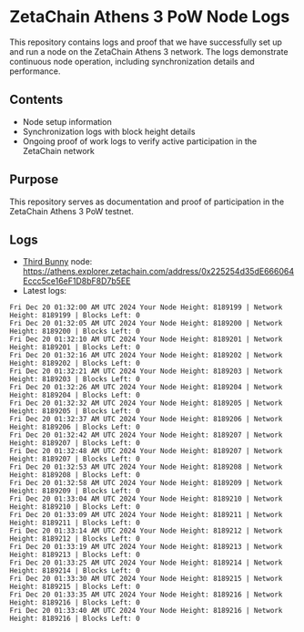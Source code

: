 # ZetaChain Athens 3 PoW Node Logs
This repository contains logs and proof that we have successfully set up and run a node on the ZetaChain Athens 3 network. The logs demonstrate continuous node operation, including synchronization details and performance.

## Contents
- Node setup information
- Synchronization logs with block height details
- Ongoing proof of work logs to verify active participation in the ZetaChain network

## Purpose
This repository serves as documentation and proof of participation in the ZetaChain Athens 3 PoW testnet.

## Logs

- [Third Bunny](https://thirdbunny.xyz/) node: https://athens.explorer.zetachain.com/address/0x225254d35dE666064Eccc5ce16eF1D8bF8D7b5EE
- Latest logs:
```
Fri Dec 20 01:32:00 AM UTC 2024 Your Node Height: 8189199 | Network Height: 8189199 | Blocks Left: 0
Fri Dec 20 01:32:05 AM UTC 2024 Your Node Height: 8189200 | Network Height: 8189200 | Blocks Left: 0
Fri Dec 20 01:32:10 AM UTC 2024 Your Node Height: 8189201 | Network Height: 8189201 | Blocks Left: 0
Fri Dec 20 01:32:16 AM UTC 2024 Your Node Height: 8189202 | Network Height: 8189202 | Blocks Left: 0
Fri Dec 20 01:32:21 AM UTC 2024 Your Node Height: 8189203 | Network Height: 8189203 | Blocks Left: 0
Fri Dec 20 01:32:26 AM UTC 2024 Your Node Height: 8189204 | Network Height: 8189204 | Blocks Left: 0
Fri Dec 20 01:32:32 AM UTC 2024 Your Node Height: 8189205 | Network Height: 8189205 | Blocks Left: 0
Fri Dec 20 01:32:37 AM UTC 2024 Your Node Height: 8189206 | Network Height: 8189206 | Blocks Left: 0
Fri Dec 20 01:32:42 AM UTC 2024 Your Node Height: 8189207 | Network Height: 8189207 | Blocks Left: 0
Fri Dec 20 01:32:48 AM UTC 2024 Your Node Height: 8189207 | Network Height: 8189207 | Blocks Left: 0
Fri Dec 20 01:32:53 AM UTC 2024 Your Node Height: 8189208 | Network Height: 8189208 | Blocks Left: 0
Fri Dec 20 01:32:58 AM UTC 2024 Your Node Height: 8189209 | Network Height: 8189209 | Blocks Left: 0
Fri Dec 20 01:33:04 AM UTC 2024 Your Node Height: 8189210 | Network Height: 8189210 | Blocks Left: 0
Fri Dec 20 01:33:09 AM UTC 2024 Your Node Height: 8189211 | Network Height: 8189211 | Blocks Left: 0
Fri Dec 20 01:33:14 AM UTC 2024 Your Node Height: 8189212 | Network Height: 8189212 | Blocks Left: 0
Fri Dec 20 01:33:19 AM UTC 2024 Your Node Height: 8189213 | Network Height: 8189213 | Blocks Left: 0
Fri Dec 20 01:33:25 AM UTC 2024 Your Node Height: 8189214 | Network Height: 8189214 | Blocks Left: 0
Fri Dec 20 01:33:30 AM UTC 2024 Your Node Height: 8189215 | Network Height: 8189215 | Blocks Left: 0
Fri Dec 20 01:33:35 AM UTC 2024 Your Node Height: 8189216 | Network Height: 8189216 | Blocks Left: 0
Fri Dec 20 01:33:40 AM UTC 2024 Your Node Height: 8189216 | Network Height: 8189216 | Blocks Left: 0
```
